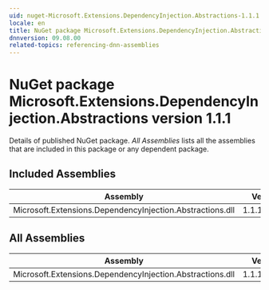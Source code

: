 ```yaml
---
uid: nuget-Microsoft.Extensions.DependencyInjection.Abstractions-1.1.1
locale: en
title: NuGet package Microsoft.Extensions.DependencyInjection.Abstractions version 1.1.1
dnnversion: 09.08.00
related-topics: referencing-dnn-assemblies
---
```


# NuGet package Microsoft.Extensions.DependencyInjection.Abstractions version 1.1.1
Details of published NuGet package.
*All Assemblies* lists all the assemblies that are included in this package or any dependent package.

## Included Assemblies

|Assembly|Version|
|---|---|
|Microsoft.Extensions.DependencyInjection.Abstractions.dll|1.1.1.30427|

## All Assemblies

|Assembly|Version|
|---|---|
|Microsoft.Extensions.DependencyInjection.Abstractions.dll|1.1.1.30427|

